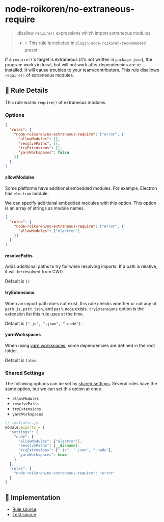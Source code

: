 # node-roikoren/no-extraneous-require
> disallow `require()` expressions which import extraneous modules
> - ⭐️ This rule is included in `plugin:node-roikoren/recommended` preset.

If a `require()`'s target is extraneous (it's not written in `package.json`), the program works in local, but will not work after dependencies are re-installed. It will cause troubles to your team/contributors.
This rule disallows `require()` of extraneous modules.

## 📖 Rule Details

This rule warns `require()` of extraneous modules.

### Options

```json
{
  "rules": {
    "node-roikoren/no-extraneous-require": ["error", {
      "allowModules": [],
      "resolvePaths": [],
      "tryExtensions": [],
      "yarnWorkspaces": false
    }]
  }
}
```

#### allowModules

Some platforms have additional embedded modules.
For example, Electron has `electron` module.

We can specify additional embedded modules with this option.
This option is an array of strings as module names.

```json
{
  "rules": {
    "node-roikoren/no-extraneous-require": ["error", {
      "allowModules": ["electron"]
    }]
  }
}
```

#### resolvePaths

Adds additional paths to try for when resolving imports.
If a path is relative, it will be resolved from CWD.

Default is `[]`

#### tryExtensions

When an import path does not exist, this rule checks whether or not any of `path.js`, `path.json`, and `path.node` exists.
`tryExtensions` option is the extension list this rule uses at the time.

Default is `[".js", ".json", ".node"]`.

#### yarnWorkspaces

When using [yarn workspaces](https://classic.yarnpkg.com/en/docs/workspaces), some dependencies are
defined in the root folder.

Default is `false`.

### Shared Settings

The following options can be set by [shared settings](http://eslint.org/docs/user-guide/configuring.html#adding-shared-settings).
Several rules have the same option, but we can set this option at once.

- `allowModules`
- `resolvePaths`
- `tryExtensions`
- `yarnWorkspaces`

```js
// .eslintrc.js
module.exports = {
  "settings": {
    "node": {
      "allowModules": ["electron"],
      "resolvePaths": [__dirname],
      "tryExtensions": [".js", ".json", ".node"],
      "yarnWorkspaces": true
    }
  },
  "rules": {
    "node-roikoren/no-extraneous-require": "error"
  }
}
```

## 🔎 Implementation

- [Rule source](https://github.com/roikoren755/eslint-plugin-node/blob/v3.0.2/src/rules/no-extraneous-require.ts)
- [Test source](https://github.com/roikoren755/eslint-plugin-node/blob/v3.0.2/tests/src/rules/no-extraneous-require.ts)
